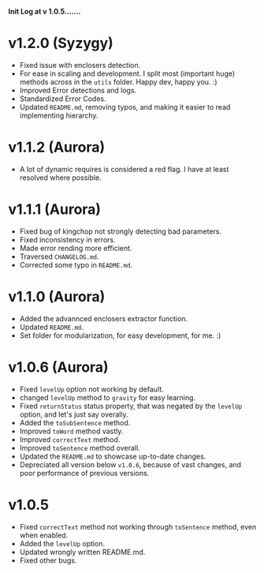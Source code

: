 **Init Log at v 1.0.5.......**

# v1.2.0 (Syzygy)

- Fixed issue with enclosers detection.
- For ease in scaling and development. I split most (important huge) methods across in the `utils` folder. Happy dev, happy you. :)
- Improved Error detections and logs.
- Standardized Error Codes.
- Updated `README.md`, removing typos, and making it easier to read implementing hierarchy.

# v1.1.2 (Aurora)

- A lot of dynamic requires is considered a red flag. I have at least resolved where possible.

# v1.1.1 (Aurora)

- Fixed bug of kingchop not strongly detecting bad parameters.
- Fixed inconsistency in errors.
- Made error rending more efficient.
- Traversed `CHANGELOG.md`.
- Corrected some typo in `README.md`.

# v1.1.0 (Aurora)

- Added the advannced enclosers extractor function.
- Updated `README.md`.
- Set folder for modularization, for easy development, for me. :)

# v1.0.6 (Aurora)

- Fixed `levelUp` option not working by default.
- changed `levelUp` method to `gravity` for easy learning.
- Fixed `returnStatus` status property, that was negated by the `levelUp` option, and let's just say overally.
- Added the `toSubSentence` method.
- Improved `toWord` method vastly.
- Improved `correctText` method.
- Improved `toSentence` method overall.
- Updated the `README.md` to showcase up-to-date changes.
- Depreciated all version below `v1.0.6`, because of vast changes, and poor performance of previous versions.

# v1.0.5

- Fixed `correctText` method not working through `toSentence` method, even when enabled.
- Added the `levelUp` option.
- Updated wrongly written README.md.
- Fixed other bugs.
